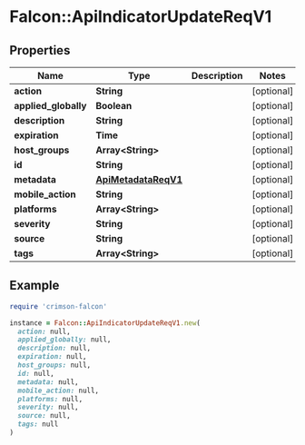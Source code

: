 # Falcon::ApiIndicatorUpdateReqV1

## Properties

| Name | Type | Description | Notes |
| ---- | ---- | ----------- | ----- |
| **action** | **String** |  | [optional] |
| **applied_globally** | **Boolean** |  | [optional] |
| **description** | **String** |  | [optional] |
| **expiration** | **Time** |  | [optional] |
| **host_groups** | **Array&lt;String&gt;** |  | [optional] |
| **id** | **String** |  | [optional] |
| **metadata** | [**ApiMetadataReqV1**](ApiMetadataReqV1.md) |  | [optional] |
| **mobile_action** | **String** |  | [optional] |
| **platforms** | **Array&lt;String&gt;** |  | [optional] |
| **severity** | **String** |  | [optional] |
| **source** | **String** |  | [optional] |
| **tags** | **Array&lt;String&gt;** |  | [optional] |

## Example

```ruby
require 'crimson-falcon'

instance = Falcon::ApiIndicatorUpdateReqV1.new(
  action: null,
  applied_globally: null,
  description: null,
  expiration: null,
  host_groups: null,
  id: null,
  metadata: null,
  mobile_action: null,
  platforms: null,
  severity: null,
  source: null,
  tags: null
)
```

